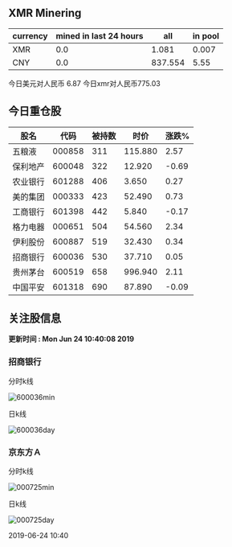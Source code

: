 ## XMR Minering

|currency|mined in last 24 hours|all|in pool|
|---|---|---|---|
|XMR|0.0|1.081|0.007|
|CNY|0.0|837.554|5.55|

今日美元对人民币 6.87	今日xmr对人民币775.03


## 今日重仓股 

|股名|代码|被持数|时价|涨跌%|
|---|---|---|---|---|
|五粮液|000858|311|115.880|2.57|
|保利地产|600048|322|12.920|-0.69|
|农业银行|601288|406|3.650|0.27|
|美的集团|000333|423|52.490|0.73|
|工商银行|601398|442|5.840|-0.17|
|格力电器|000651|504|54.560|2.34|
|伊利股份|600887|519|32.430|0.34|
|招商银行|600036|530|37.710|0.05|
|贵州茅台|600519|658|996.940|2.11|
|中国平安|601318|690|87.890|-0.09|

## 关注股信息
**更新时间 : Mon Jun 24 10:40:08 2019**
### 招商银行 
分时k线

![600036min](http://image.sinajs.cn/newchart/min/n/sh600036.gif)

日k线

![600036day](http://image.sinajs.cn/newchart/daily/n/sh600036.gif)

### 京东方Ａ 
分时k线

![000725min](http://image.sinajs.cn/newchart/min/n/sz000725.gif)

日k线

![000725day](http://image.sinajs.cn/newchart/daily/n/sz000725.gif)

2019-06-24 10:40